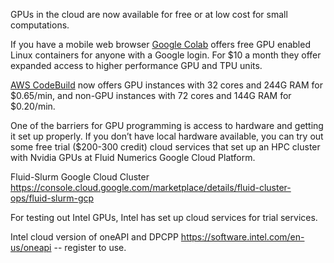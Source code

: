 GPUs in the cloud are now available for free or at low cost for small computations.

If you have a mobile web browser [Google Colab](https://colab.research.google.com/notebooks/gpu.ipynb) offers free GPU enabled Linux containers for anyone with a Google login. For $10 a month they offer expanded access to higher performance GPU and TPU units.

[AWS CodeBuild](https://aws.amazon.com/codebuild/) now offers GPU instances with 32 cores and 244G RAM for $0.65/min, and non-GPU instances with 72 cores and 144G RAM for $0.20/min.

One of the barriers for GPU programming is access to hardware and getting it set up 
properly. If you don’t have local hardware available, you can try out some free 
trial ($200-300 credit) cloud services that set up an HPC cluster with Nvidia GPUs at Fluid Numerics Google Cloud Platform.

Fluid-Slurm Google Cloud Cluster
https://console.cloud.google.com/marketplace/details/fluid-cluster-ops/fluid-slurm-gcp

For testing out Intel GPUs, Intel has set up cloud services for trial services.

Intel cloud version of oneAPI and DPCPP https://software.intel.com/en-us/oneapi -- register to use. 
